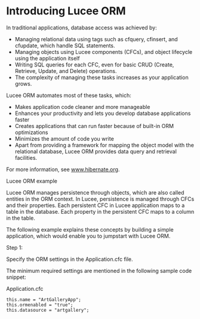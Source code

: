 # Introducing Lucee ORM

In traditional applications, database access was achieved by:

* Managing relational data using tags such as cfquery, cfinsert, and cfupdate, which handle SQL statements.
* Managing objects using Lucee components (CFCs), and object lifecycle using the application itself
* Writing SQL queries for each CFC, even for basic CRUD (Create, Retrieve, Update, and Delete) operations.
* The complexity of managing these tasks increases as your application grows.


Lucee ORM automates most of these tasks, which:

* Makes application code cleaner and more manageable
* Enhances your productivity and lets you develop database applications faster
* Creates applications that can run faster because of built-in ORM optimizations
* Minimizes the amount of code you write
* Apart from providing a framework for mapping the object model with the relational database, Lucee ORM provides data query and retrieval facilities.

For more information, see www.hibernate.org.

Lucee ORM example

Lucee ORM manages persistence through objects, which are also called entities in the ORM context. In Lucee, persistence is managed through CFCs and their properties. Each persistent CFC in Lucee application maps to a table in the database. Each property in the persistent CFC maps to a column in the table.

The following example explains these concepts by building a simple application, which would enable you to jumpstart with Lucee ORM.

Step 1:

Specify the ORM settings in the Application.cfc file.

The minimum required settings are mentioned in the following sample code snippet:

Application.cfc

```
this.name = "ArtGalleryApp"; 
this.ormenabled = "true";
this.datasource = "artgallery";
```